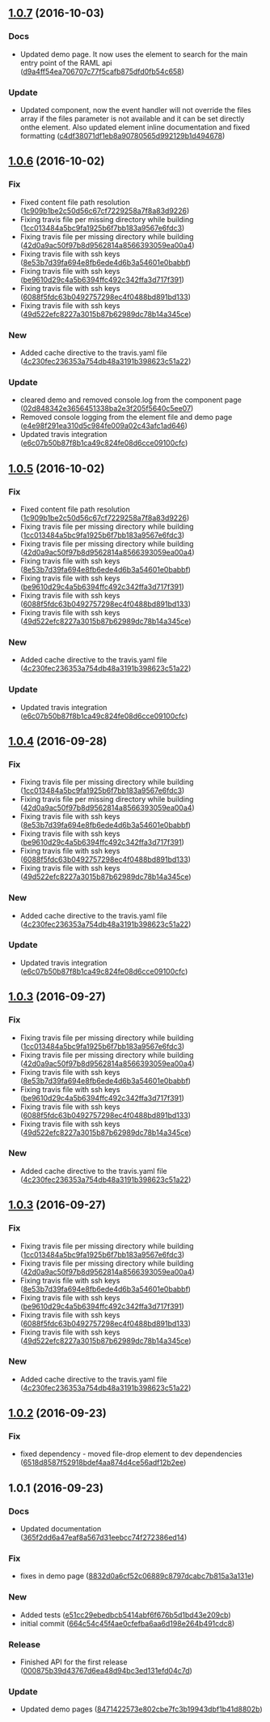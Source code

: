 <a name="1.0.7"></a>
## [1.0.7](https://github.com/advanced-rest-client/raml-js-parser/compare/1.0.6...v1.0.7) (2016-10-03)


### Docs

* Updated demo page. It now uses the <raml-main-entry-lookup> element to search for the main entry point of the RAML api ([d9a4ff54ea706707c77f5cafb875dfd0fb54c658](https://github.com/advanced-rest-client/raml-js-parser/commit/d9a4ff54ea706707c77f5cafb875dfd0fb54c658))

### Update

* Updated component, now the event handler will not override the files array if the files parameter is not available and it can be set directly onthe element. Also updated element inline documentation and fixed formatting ([c4df38071df1eb8a90780565d992129b1d494678](https://github.com/advanced-rest-client/raml-js-parser/commit/c4df38071df1eb8a90780565d992129b1d494678))



<a name="1.0.6"></a>
## [1.0.6](https://github.com/advanced-rest-client/raml-js-parser/compare/1.0.2...v1.0.6) (2016-10-02)


### Fix

* Fixed content file path resolution ([1c909b1be2c50d56c67cf7229258a7f8a83d9226](https://github.com/advanced-rest-client/raml-js-parser/commit/1c909b1be2c50d56c67cf7229258a7f8a83d9226))
* Fixing travis file per missing directory while building ([1cc013484a5bc9fa1925b6f7bb183a9567e6fdc3](https://github.com/advanced-rest-client/raml-js-parser/commit/1cc013484a5bc9fa1925b6f7bb183a9567e6fdc3))
* Fixing travis file per missing directory while building ([42d0a9ac50f97b8d9562814a8566393059ea00a4](https://github.com/advanced-rest-client/raml-js-parser/commit/42d0a9ac50f97b8d9562814a8566393059ea00a4))
* Fixing travis file with ssh keys ([8e53b7d39fa694e8fb6ede4d6b3a54601e0babbf](https://github.com/advanced-rest-client/raml-js-parser/commit/8e53b7d39fa694e8fb6ede4d6b3a54601e0babbf))
* Fixing travis file with ssh keys ([be9610d29c4a5b6394ffc492c342ffa3d717f391](https://github.com/advanced-rest-client/raml-js-parser/commit/be9610d29c4a5b6394ffc492c342ffa3d717f391))
* Fixing travis file with ssh keys ([6088f5fdc63b0492757298ec4f0488bd891bd133](https://github.com/advanced-rest-client/raml-js-parser/commit/6088f5fdc63b0492757298ec4f0488bd891bd133))
* Fixing travis file with ssh keys ([49d522efc8227a3015b87b62989dc78b14a345ce](https://github.com/advanced-rest-client/raml-js-parser/commit/49d522efc8227a3015b87b62989dc78b14a345ce))

### New

* Added cache directive to the travis.yaml file ([4c230fec236353a754db48a3191b398623c51a22](https://github.com/advanced-rest-client/raml-js-parser/commit/4c230fec236353a754db48a3191b398623c51a22))

### Update

* cleared demo and removed console.log from the component page ([02d848342e3656451338ba2e3f205f5640c5ee07](https://github.com/advanced-rest-client/raml-js-parser/commit/02d848342e3656451338ba2e3f205f5640c5ee07))
* Removed console logging from the element file and demo page ([e4e98f291ea310d5c984fe009a02c43afc1ad646](https://github.com/advanced-rest-client/raml-js-parser/commit/e4e98f291ea310d5c984fe009a02c43afc1ad646))
* Updated travis integration ([e6c07b50b87f8b1ca49c824fe08d6cce09100cfc](https://github.com/advanced-rest-client/raml-js-parser/commit/e6c07b50b87f8b1ca49c824fe08d6cce09100cfc))



<a name="1.0.5"></a>
## [1.0.5](https://github.com/advanced-rest-client/raml-js-parser/compare/1.0.2...v1.0.5) (2016-10-02)


### Fix

* Fixed content file path resolution ([1c909b1be2c50d56c67cf7229258a7f8a83d9226](https://github.com/advanced-rest-client/raml-js-parser/commit/1c909b1be2c50d56c67cf7229258a7f8a83d9226))
* Fixing travis file per missing directory while building ([1cc013484a5bc9fa1925b6f7bb183a9567e6fdc3](https://github.com/advanced-rest-client/raml-js-parser/commit/1cc013484a5bc9fa1925b6f7bb183a9567e6fdc3))
* Fixing travis file per missing directory while building ([42d0a9ac50f97b8d9562814a8566393059ea00a4](https://github.com/advanced-rest-client/raml-js-parser/commit/42d0a9ac50f97b8d9562814a8566393059ea00a4))
* Fixing travis file with ssh keys ([8e53b7d39fa694e8fb6ede4d6b3a54601e0babbf](https://github.com/advanced-rest-client/raml-js-parser/commit/8e53b7d39fa694e8fb6ede4d6b3a54601e0babbf))
* Fixing travis file with ssh keys ([be9610d29c4a5b6394ffc492c342ffa3d717f391](https://github.com/advanced-rest-client/raml-js-parser/commit/be9610d29c4a5b6394ffc492c342ffa3d717f391))
* Fixing travis file with ssh keys ([6088f5fdc63b0492757298ec4f0488bd891bd133](https://github.com/advanced-rest-client/raml-js-parser/commit/6088f5fdc63b0492757298ec4f0488bd891bd133))
* Fixing travis file with ssh keys ([49d522efc8227a3015b87b62989dc78b14a345ce](https://github.com/advanced-rest-client/raml-js-parser/commit/49d522efc8227a3015b87b62989dc78b14a345ce))

### New

* Added cache directive to the travis.yaml file ([4c230fec236353a754db48a3191b398623c51a22](https://github.com/advanced-rest-client/raml-js-parser/commit/4c230fec236353a754db48a3191b398623c51a22))

### Update

* Updated travis integration ([e6c07b50b87f8b1ca49c824fe08d6cce09100cfc](https://github.com/advanced-rest-client/raml-js-parser/commit/e6c07b50b87f8b1ca49c824fe08d6cce09100cfc))



<a name="1.0.4"></a>
## [1.0.4](https://github.com/advanced-rest-client/raml-js-parser/compare/1.0.2...v1.0.4) (2016-09-28)


### Fix

* Fixing travis file per missing directory while building ([1cc013484a5bc9fa1925b6f7bb183a9567e6fdc3](https://github.com/advanced-rest-client/raml-js-parser/commit/1cc013484a5bc9fa1925b6f7bb183a9567e6fdc3))
* Fixing travis file per missing directory while building ([42d0a9ac50f97b8d9562814a8566393059ea00a4](https://github.com/advanced-rest-client/raml-js-parser/commit/42d0a9ac50f97b8d9562814a8566393059ea00a4))
* Fixing travis file with ssh keys ([8e53b7d39fa694e8fb6ede4d6b3a54601e0babbf](https://github.com/advanced-rest-client/raml-js-parser/commit/8e53b7d39fa694e8fb6ede4d6b3a54601e0babbf))
* Fixing travis file with ssh keys ([be9610d29c4a5b6394ffc492c342ffa3d717f391](https://github.com/advanced-rest-client/raml-js-parser/commit/be9610d29c4a5b6394ffc492c342ffa3d717f391))
* Fixing travis file with ssh keys ([6088f5fdc63b0492757298ec4f0488bd891bd133](https://github.com/advanced-rest-client/raml-js-parser/commit/6088f5fdc63b0492757298ec4f0488bd891bd133))
* Fixing travis file with ssh keys ([49d522efc8227a3015b87b62989dc78b14a345ce](https://github.com/advanced-rest-client/raml-js-parser/commit/49d522efc8227a3015b87b62989dc78b14a345ce))

### New

* Added cache directive to the travis.yaml file ([4c230fec236353a754db48a3191b398623c51a22](https://github.com/advanced-rest-client/raml-js-parser/commit/4c230fec236353a754db48a3191b398623c51a22))

### Update

* Updated travis integration ([e6c07b50b87f8b1ca49c824fe08d6cce09100cfc](https://github.com/advanced-rest-client/raml-js-parser/commit/e6c07b50b87f8b1ca49c824fe08d6cce09100cfc))



<a name="1.0.3"></a>
## [1.0.3](https://github.com/advanced-rest-client/raml-js-parser/compare/1.0.2...v1.0.3) (2016-09-27)


### Fix

* Fixing travis file per missing directory while building ([1cc013484a5bc9fa1925b6f7bb183a9567e6fdc3](https://github.com/advanced-rest-client/raml-js-parser/commit/1cc013484a5bc9fa1925b6f7bb183a9567e6fdc3))
* Fixing travis file per missing directory while building ([42d0a9ac50f97b8d9562814a8566393059ea00a4](https://github.com/advanced-rest-client/raml-js-parser/commit/42d0a9ac50f97b8d9562814a8566393059ea00a4))
* Fixing travis file with ssh keys ([8e53b7d39fa694e8fb6ede4d6b3a54601e0babbf](https://github.com/advanced-rest-client/raml-js-parser/commit/8e53b7d39fa694e8fb6ede4d6b3a54601e0babbf))
* Fixing travis file with ssh keys ([be9610d29c4a5b6394ffc492c342ffa3d717f391](https://github.com/advanced-rest-client/raml-js-parser/commit/be9610d29c4a5b6394ffc492c342ffa3d717f391))
* Fixing travis file with ssh keys ([6088f5fdc63b0492757298ec4f0488bd891bd133](https://github.com/advanced-rest-client/raml-js-parser/commit/6088f5fdc63b0492757298ec4f0488bd891bd133))
* Fixing travis file with ssh keys ([49d522efc8227a3015b87b62989dc78b14a345ce](https://github.com/advanced-rest-client/raml-js-parser/commit/49d522efc8227a3015b87b62989dc78b14a345ce))

### New

* Added cache directive to the travis.yaml file ([4c230fec236353a754db48a3191b398623c51a22](https://github.com/advanced-rest-client/raml-js-parser/commit/4c230fec236353a754db48a3191b398623c51a22))



<a name="1.0.3"></a>
## [1.0.3](https://github.com/advanced-rest-client/raml-js-parser/compare/1.0.2...v1.0.3) (2016-09-27)


### Fix

* Fixing travis file per missing directory while building ([1cc013484a5bc9fa1925b6f7bb183a9567e6fdc3](https://github.com/advanced-rest-client/raml-js-parser/commit/1cc013484a5bc9fa1925b6f7bb183a9567e6fdc3))
* Fixing travis file per missing directory while building ([42d0a9ac50f97b8d9562814a8566393059ea00a4](https://github.com/advanced-rest-client/raml-js-parser/commit/42d0a9ac50f97b8d9562814a8566393059ea00a4))
* Fixing travis file with ssh keys ([8e53b7d39fa694e8fb6ede4d6b3a54601e0babbf](https://github.com/advanced-rest-client/raml-js-parser/commit/8e53b7d39fa694e8fb6ede4d6b3a54601e0babbf))
* Fixing travis file with ssh keys ([be9610d29c4a5b6394ffc492c342ffa3d717f391](https://github.com/advanced-rest-client/raml-js-parser/commit/be9610d29c4a5b6394ffc492c342ffa3d717f391))
* Fixing travis file with ssh keys ([6088f5fdc63b0492757298ec4f0488bd891bd133](https://github.com/advanced-rest-client/raml-js-parser/commit/6088f5fdc63b0492757298ec4f0488bd891bd133))
* Fixing travis file with ssh keys ([49d522efc8227a3015b87b62989dc78b14a345ce](https://github.com/advanced-rest-client/raml-js-parser/commit/49d522efc8227a3015b87b62989dc78b14a345ce))

### New

* Added cache directive to the travis.yaml file ([4c230fec236353a754db48a3191b398623c51a22](https://github.com/advanced-rest-client/raml-js-parser/commit/4c230fec236353a754db48a3191b398623c51a22))



<a name="1.0.2"></a>
## [1.0.2](https://github.com/advanced-rest-client/raml-js-parser/compare/1.0.1...v1.0.2) (2016-09-23)


### Fix

* fixed dependency - moved file-drop element to dev dependencies ([6518d8587f52918bdef4aa874d4ce56adf12b2ee](https://github.com/advanced-rest-client/raml-js-parser/commit/6518d8587f52918bdef4aa874d4ce56adf12b2ee))



<a name="1.0.1"></a>
## 1.0.1 (2016-09-23)


### Docs

* Updated documentation ([365f2dd6a47eaf8a567d31eebcc74f272386ed14](https://github.com/advanced-rest-client/raml-js-parser/commit/365f2dd6a47eaf8a567d31eebcc74f272386ed14))

### Fix

* fixes in demo page ([8832d0a6cf52c06889c8797dcabc7b815a3a131e](https://github.com/advanced-rest-client/raml-js-parser/commit/8832d0a6cf52c06889c8797dcabc7b815a3a131e))

### New

* Added tests ([e51cc29ebedbcb5414abf6f676b5d1bd43e209cb](https://github.com/advanced-rest-client/raml-js-parser/commit/e51cc29ebedbcb5414abf6f676b5d1bd43e209cb))
* initial commit ([664c54c45f4ae0cfefba6aa6d198e264b491cdc8](https://github.com/advanced-rest-client/raml-js-parser/commit/664c54c45f4ae0cfefba6aa6d198e264b491cdc8))

### Release

* Finished API for the first release ([000875b39d43767d6ea48d94bc3ed131efd04c7d](https://github.com/advanced-rest-client/raml-js-parser/commit/000875b39d43767d6ea48d94bc3ed131efd04c7d))

### Update

* Updated demo pages ([8471422573e802cbe7fc3b19943dbf1b41d8802b](https://github.com/advanced-rest-client/raml-js-parser/commit/8471422573e802cbe7fc3b19943dbf1b41d8802b))



